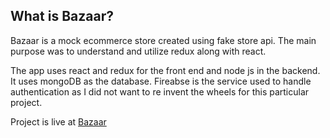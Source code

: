 ## What is Bazaar?

Bazaar is a mock ecommerce store created using fake store api. The main purpose was to understand and utilize redux along with react.

The app uses react and redux for the front end and node js in the backend. It uses mongoDB as the database.
Fireabse is the service used to handle authentication as I did not want to re invent the wheels for this particular project.

Project is live at [Bazaar](https://baazaar.netlify.app/)
